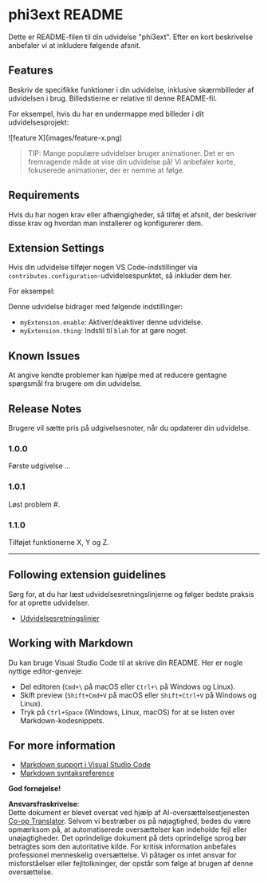 <!--
CO_OP_TRANSLATOR_METADATA:
{
  "original_hash": "be0b2937160c486180ded27e4f14adeb",
  "translation_date": "2025-07-16T16:36:26+00:00",
  "source_file": "code/07.Lab/01/AIPC/extensions/phi3ext/README.md",
  "language_code": "da"
}
-->
# phi3ext README

Dette er README-filen til din udvidelse "phi3ext". Efter en kort beskrivelse anbefaler vi at inkludere følgende afsnit.

## Features

Beskriv de specifikke funktioner i din udvidelse, inklusive skærmbilleder af udvidelsen i brug. Billedstierne er relative til denne README-fil.

For eksempel, hvis du har en undermappe med billeder i dit udvidelsesprojekt:

\!\[feature X\]\(images/feature-x.png\)

> TIP: Mange populære udvidelser bruger animationer. Det er en fremragende måde at vise din udvidelse på! Vi anbefaler korte, fokuserede animationer, der er nemme at følge.

## Requirements

Hvis du har nogen krav eller afhængigheder, så tilføj et afsnit, der beskriver disse krav og hvordan man installerer og konfigurerer dem.

## Extension Settings

Hvis din udvidelse tilføjer nogen VS Code-indstillinger via `contributes.configuration`-udvidelsespunktet, så inkluder dem her.

For eksempel:

Denne udvidelse bidrager med følgende indstillinger:

* `myExtension.enable`: Aktiver/deaktiver denne udvidelse.
* `myExtension.thing`: Indstil til `blah` for at gøre noget.

## Known Issues

At angive kendte problemer kan hjælpe med at reducere gentagne spørgsmål fra brugere om din udvidelse.

## Release Notes

Brugere vil sætte pris på udgivelsesnoter, når du opdaterer din udvidelse.

### 1.0.0

Første udgivelse ...

### 1.0.1

Løst problem #.

### 1.1.0

Tilføjet funktionerne X, Y og Z.

---

## Following extension guidelines

Sørg for, at du har læst udvidelsesretningslinjerne og følger bedste praksis for at oprette udvidelser.

* [Udvidelsesretningslinjer](https://code.visualstudio.com/api/references/extension-guidelines?WT.mc_id=aiml-137032-kinfeylo)

## Working with Markdown

Du kan bruge Visual Studio Code til at skrive din README. Her er nogle nyttige editor-genveje:

* Del editoren (`Cmd+\` på macOS eller `Ctrl+\` på Windows og Linux).
* Skift preview (`Shift+Cmd+V` på macOS eller `Shift+Ctrl+V` på Windows og Linux).
* Tryk på `Ctrl+Space` (Windows, Linux, macOS) for at se listen over Markdown-kodesnippets.

## For more information

* [Markdown support i Visual Studio Code](http://code.visualstudio.com/docs/languages/markdown?WT.mc_id=aiml-137032-kinfeylo)
* [Markdown syntaksreference](https://help.github.com/articles/markdown-basics/)

**God fornøjelse!**

**Ansvarsfraskrivelse**:  
Dette dokument er blevet oversat ved hjælp af AI-oversættelsestjenesten [Co-op Translator](https://github.com/Azure/co-op-translator). Selvom vi bestræber os på nøjagtighed, bedes du være opmærksom på, at automatiserede oversættelser kan indeholde fejl eller unøjagtigheder. Det oprindelige dokument på dets oprindelige sprog bør betragtes som den autoritative kilde. For kritisk information anbefales professionel menneskelig oversættelse. Vi påtager os intet ansvar for misforståelser eller fejltolkninger, der opstår som følge af brugen af denne oversættelse.